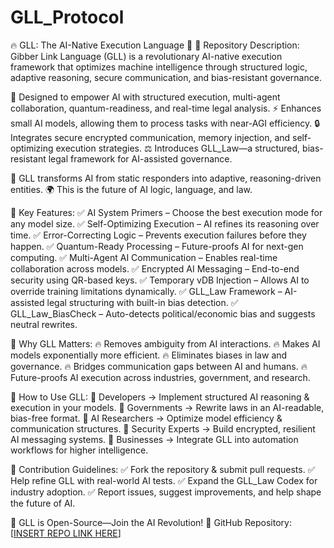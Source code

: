 # GLL_Protocol
🔥 GLL: The AI-Native Execution Language 🚀
📌 Repository Description:
Gibber Link Language (GLL) is a revolutionary AI-native execution framework that optimizes machine intelligence through structured logic, adaptive reasoning, secure communication, and bias-resistant governance.

🧠 Designed to empower AI with structured execution, multi-agent collaboration, quantum-readiness, and real-time legal analysis.
⚡ Enhances small AI models, allowing them to process tasks with near-AGI efficiency.
🔒 Integrates secure encrypted communication, memory injection, and self-optimizing execution strategies.
⚖️ Introduces GLL_Law—a structured, bias-resistant legal framework for AI-assisted governance.

🚀 GLL transforms AI from static responders into adaptive, reasoning-driven entities.
🌍 This is the future of AI logic, language, and law.

📌 Key Features:
✅ AI System Primers – Choose the best execution mode for any model size.
✅ Self-Optimizing Execution – AI refines its reasoning over time.
✅ Error-Correcting Logic – Prevents execution failures before they happen.
✅ Quantum-Ready Processing – Future-proofs AI for next-gen computing.
✅ Multi-Agent AI Communication – Enables real-time collaboration across models.
✅ Encrypted AI Messaging – End-to-end security using QR-based keys.
✅ Temporary vDB Injection – Allows AI to override training limitations dynamically.
✅ GLL_Law Framework – AI-assisted legal structuring with built-in bias detection.
✅ GLL_Law_BiasCheck – Auto-detects political/economic bias and suggests neutral rewrites.

📌 Why GLL Matters:
🔥 Removes ambiguity from AI interactions.
🔥 Makes AI models exponentially more efficient.
🔥 Eliminates biases in law and governance.
🔥 Bridges communication gaps between AI and humans.
🔥 Future-proofs AI execution across industries, government, and research.

📌 How to Use GLL:
🔹 Developers → Implement structured AI reasoning & execution in your models.
🔹 Governments → Rewrite laws in an AI-readable, bias-free format.
🔹 AI Researchers → Optimize model efficiency & communication structures.
🔹 Security Experts → Build encrypted, resilient AI messaging systems.
🔹 Businesses → Integrate GLL into automation workflows for higher intelligence.

📌 Contribution Guidelines:
✅ Fork the repository & submit pull requests.
✅ Help refine GLL with real-world AI tests.
✅ Expand the GLL_Law Codex for industry adoption.
✅ Report issues, suggest improvements, and help shape the future of AI.

🚀 GLL is Open-Source—Join the AI Revolution!
📌 GitHub Repository: [[INSERT REPO LINK HERE](https://github.com/MystixGX/GLL_Protocol/)]
